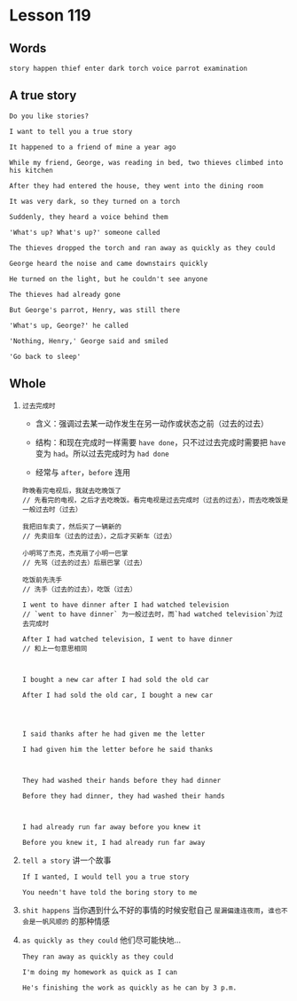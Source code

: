 # Lesson 119

## Words

```
story happen thief enter dark torch voice parrot examination
```

## A true story

```
Do you like stories?

I want to tell you a true story

It happened to a friend of mine a year ago

While my friend, George, was reading in bed, two thieves climbed into his kitchen

After they had entered the house, they went into the dining room

It was very dark, so they turned on a torch

Suddenly, they heard a voice behind them

'What's up? What's up?' someone called

The thieves dropped the torch and ran away as quickly as they could

George heard the noise and came downstairs quickly

He turned on the light, but he couldn't see anyone

The thieves had already gone

But George's parrot, Henry, was still there

'What's up, George?' he called

'Nothing, Henry,' George said and smiled

'Go back to sleep'
```

## Whole

1. `过去完成时`

   - 含义：强调过去某一动作发生在另一动作或状态之前（过去的过去）

   - 结构：和现在完成时一样需要 `have done`，只不过过去完成时需要把 `have` 变为 `had`。所以过去完成时为 `had done`

   - 经常与 `after`，`before` 连用

   ```
   昨晚看完电视后，我就去吃晚饭了
   // 先看完的电视，之后才去吃晚饭。看完电视是过去完成时（过去的过去），而去吃晚饭是一般过去时（过去）

   我把旧车卖了，然后买了一辆新的
   // 先卖旧车（过去的过去），之后才买新车（过去）

   小明骂了杰克，杰克扇了小明一巴掌
   // 先骂（过去的过去）后扇巴掌（过去）

   吃饭前先洗手
   // 洗手（过去的过去），吃饭（过去）
   ```

   ```
   I went to have dinner after I had watched television
   // `went to have dinner` 为一般过去时，而`had watched television`为过去完成时

   After I had watched television, I went to have dinner
   // 和上一句意思相同



   I bought a new car after I had sold the old car

   After I had sold the old car, I bought a new car




   I said thanks after he had given me the letter

   I had given him the letter before he said thanks



   They had washed their hands before they had dinner

   Before they had dinner, they had washed their hands



   I had already run far away before you knew it

   Before you knew it, I had already run far away
   ```

2. `tell a story` 讲一个故事

   ```
   If I wanted, I would tell you a true story

   You needn't have told the boring story to me
   ```

3. `shit happens` 当你遇到什么不好的事情的时候安慰自己 `屋漏偏逢连夜雨`，`谁也不会是一帆风顺的` 的那种情感

4. `as quickly as they could` 他们尽可能快地...

   ```
   They ran away as quickly as they could

   I'm doing my homework as quick as I can

   He's finishing the work as quickly as he can by 3 p.m.
   ```
